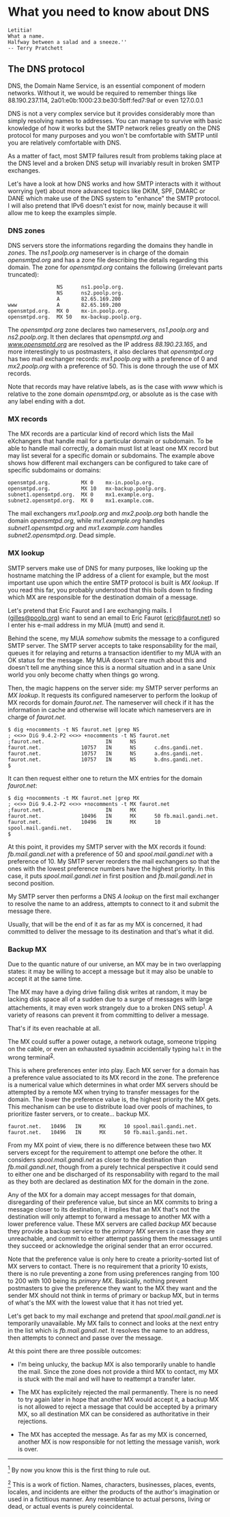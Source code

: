 # What you need to know about DNS

    Letitia!
    What a name.
    Halfway between a salad and a sneeze.''
    -- Terry Pratchett


## The DNS protocol
DNS, the Domain Name Service, is an essential component of modern networks.
Without it,
we would be required to remember things like 88.190.237.114,
2a01:e0b:1000:23:be30:5bff:fed7:9af or even 127.0.0.1

DNS is not a very complex service but it provides considerably more than simply resolving names to addresses.
You can manage to survive with basic knowledge of how it works but the SMTP network relies greatly on the DNS protocol for many purposes and you won't be comfortable with SMTP until you are relatively comfortable with DNS.

As a matter of fact,
most SMTP failures result from problems taking place at the DNS level and a broken DNS setup will invariably result in broken SMTP exchanges.

Let's have a look at how DNS works and how SMTP interacts with it without worrying (yet) about more advanced topics like DKIM, SPF, DMARC or DANE which make use of the DNS system to "enhance" the SMTP protocol.
I will also pretend that IPv6 doesn't exist for now,
mainly because it will allow me to keep the examples simple.


### DNS zones
DNS servers store the informations regarding the domains they handle in _zones_.
The _ns1.poolp.org_ nameserver is in charge of the domain _opensmtpd.org_ and has a zone file describing the details regarding this domain.
The zone for _opensmtpd.org_ contains the following (irrelevant parts truncated):

```
                NS      ns1.poolp.org.
                NS      ns2.poolp.org.
                A       82.65.169.200
www             A       82.65.169.200
opensmtpd.org.  MX 0    mx-in.poolp.org.
opensmtpd.org.  MX 50   mx-backup.poolp.org.
```

The _opensmtpd.org_ zone declares two nameservers,
_ns1.poolp.org_ and _ns2.poolp.org_.
It then declares that _opensmptd.org_ and _www.opensmptd.org_ are resolved as the IP address _88.190.23.165_,
and more interestingly to us postmasters,
it also declares that _opensmtpd.org_ has two mail exchanger records:
_mx1.poolp.org_ with a preference of 0 and _mx2.poolp.org_ with a preference of 50.
This is done through the use of MX records.

Note that records may have relative labels,
as is the case with _www_ which is relative to the zone domain _opensmtpd.org_,
or absolute as is the case with any label ending with a dot.


### MX records
The MX records are a particular kind of record which lists the Mail eXchangers that handle mail for a particular domain or subdomain.
To be able to handle mail correctly,
a domain must list at least one MX record but may list several for a specific domain or subdomains.
The example above shows how different mail exchangers can be configured to take care of specific subdomains or domains:

```
opensmtpd.org.          MX 0    mx-in.poolp.org.
opensmtpd.org.          MX 10   mx-backup.poolp.org.
subnet1.opensmtpd.org.  MX 0    mx1.example.org.
subnet2.opensmtpd.org.  MX 0    mx1.example.com.
```

The mail exchangers _mx1.poolp.org_ and _mx2.poolp.org_ both handle the domain _opensmtpd.org_,
while _mx1.example.org_ handles _subnet1.opensmtpd.org_ and _mx1.example.com_ handles _subnet2.opensmtpd.org_.
Dead simple.


### MX lookup
SMTP servers make use of DNS for many purposes,
like looking up the hostname matching the IP address of a client for example,
but the most important use upon which the entire SMTP protocol is built is _MX lookup_.
If you read this far,
you probably understood that this boils down to finding which MX are responsible for the destination domain of a message.

Let's pretend that Eric Faurot and I are exchanging mails.
I (gilles@poolp.org) want to send an email to Eric Faurot (eric@faurot.net) so I enter his e-mail address in my MUA (mutt) and send it.

Behind the scene,
my MUA _somehow_ submits the message to a configured SMTP server.
The SMTP server accepts to take responsability for the mail,
queues it for relaying and returns a transaction identifier to my MUA with an OK status for the message.
My MUA doesn't care much about this and doesn't tell me anything since this is a normal situation and in a sane Unix world you only become chatty when things go wrong.

Then,
the magic happens on the server side:
my SMTP server performs an _MX lookup_.
It requests its configured nameserver to perform the lookup of MX records for domain _faurot.net_.
The nameserver will check if it has the information in cache and otherwise will locate which nameservers are in charge of _faurot.net_.

```
$ dig +nocomments -t NS faurot.net |grep NS 
; <<>> DiG 9.4.2-P2 <<>> +nocomments -t NS faurot.net
;faurot.net.                    IN      NS
faurot.net.             10757   IN      NS      c.dns.gandi.net.
faurot.net.             10757   IN      NS      a.dns.gandi.net.
faurot.net.             10757   IN      NS      b.dns.gandi.net.
$
```

It can then request either one to return the MX entries for the domain _faurot.net_:

```
$ dig +nocomments -t MX faurot.net |grep MX 
; <<>> DiG 9.4.2-P2 <<>> +nocomments -t MX faurot.net
;faurot.net.                    IN      MX
faurot.net.             10496   IN      MX      50 fb.mail.gandi.net.
faurot.net.             10496   IN      MX      10 spool.mail.gandi.net.
$ 
```

At this point,
it provides my SMTP server with the MX records it found:
_fb.mail.gandi.net_ with a preference of 50 and _spool.mail.gandi.net_ with a preference of 10.
My SMTP server reorders the mail exchangers so that the ones with the lowest preference numbers have the highest priority.
In this case,
it puts _spool.mail.gandi.net_ in first position and _fb.mail.gandi.net_ in second position.

My SMTP server then performs a DNS _A lookup_ on the first mail exchanger to resolve the name to an address,
attempts to connect to it and submit the message there.

Usually,
that will be the end of it as far as my MX is concerned,
it had committed to deliver the message to its destination and that's what it did.


### Backup MX
Due to the quantic nature of our universe,
an MX may be in two overlapping states:
it may be willing to accept a message but it may also be unable to accept it at the same time.

The MX may have a dying drive failing disk writes at random,
it may be lacking disk space all of a sudden due to a surge of messages with large attachements,
it may even work strangely due to a broken DNS setup<sup>[1](#1)</sup>.
A variety of reasons can prevent it from committing to deliver a message.

That's if its even reachable at all.

The MX could suffer a power outage,
a network outage,
someone tripping on the cable,
or even an exhausted sysadmin accidentally typing `halt` in the wrong terminal<sup>[2](#2)</sup>.

This is where preferences enter into play.
Each MX server for a domain has a preference value associated to its MX record in the zone.
The preference is a numerical value which determines in what order MX servers should be attempted by a remote MX when trying to transfer messages for the domain.
The lower the preference value is, the highest priority the MX gets.
This mechanism can be use to distribute load over pools of machines,
to prioritize faster servers,
or to create... backup MX.

```
faurot.net.   10496   IN      MX      10 spool.mail.gandi.net.
faurot.net.   10496   IN      MX      50 fb.mail.gandi.net.
```

From my MX point of view,
there is no difference between these two MX servers except for the requirement to attempt one before the other.
It considers _spool.mail.gandi.net_ as closer to the destination than _fb.mail.gandi.net_,
though from a purely technical perspective it could send to either one and be discharged of its responsability with regard to the mail as they both are declared as destination MX for the domain in the zone.

Any of the MX for a domain may accept messages for that domain,
disregarding of their preference value,
but since an MX commits to bring a message closer to its destination,
it implies that an MX that's not the destination will only attempt to forward a message to another MX with a lower preference value.
These MX servers are called _backup MX_ because they provide a backup service to the _primary MX_ servers in case they are unreachable,
and commit to either attempt passing them the messages until they succeed or acknowledge the original sender that an error occurred.

Note that the preference value is only here to create a priority-sorted list of MX servers to contact.
There is no requirement that a priority 10 exists,
there is no rule preventing a zone from using preferences ranging from 100 to 200 with 100 being its _primary MX_.
Basically,
nothing prevent postmasters to give the preference they want to the MX they want and the sender MX should not think in terms of primary or backup MX,
but in terms of what's the MX with the lowest value that it has not tried yet.

Let's get back to my mail exchange and pretend that _spool.mail.gandi.net_ is temporarily unavailable.
My MX fails to connect and looks at the next entry in the list which is _fb.mail.gandi.net_.
It resolves the name to an address,
then attempts to connect and passe over the message.

At this point there are three possible outcomes:
- I'm being unlucky, the backup MX is also temporarily unable to handle the mail.
    Since the zone does not provide a third MX to contact,
    my MX is stuck with the mail and will have to reattempt a transfer later.

- The MX has explicitely rejected the mail permanently.
  There is no need to try again later in hope that another MX would accept it,
  a backup MX is not allowed to reject a message that could be accepted by a primary MX,
  so all destination MX can be considered as authoritative in their rejections.

- The MX has accepted the message.
  As far as my MX is concerned,
  another MX is now responsible for not letting the message vanish,
  work is over.


<hr />

[<sup>1</sup>](#1) By now you know this is the first thing to rule out.

[<sup>2</sup>](#2) This is a work of fiction. Names, characters, businesses, places, events, locales, and incidents are either the products of the author's imagination or used in a fictitious manner. Any resemblance to actual persons, living or dead, or actual events is purely coincidental.
